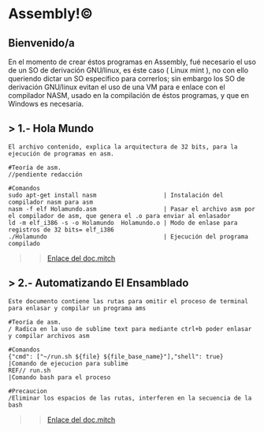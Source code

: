 
# Assembly!©

## Bienvenido/a

En el momento de crear éstos programas en Assembly, fué necesario el uso de un SO de derivación GNU/linux, es éste caso ( Linux mint ), no con ello queriendo dictar un SO especifico para correrlos; sin embargo los SO de derivación GNU/linux evitan el uso de una VM para e enlace con el compilador NASM, usado en la compilación de éstos programas, y que en Windows es necesaria.

## > 1.- Hola Mundo
~~~
El archivo contenido, explica la arquitectura de 32 bits, para la ejecución de programas en asm.

#Teoría de asm.
//pendiente redacción

#Comandos
sudo apt-get install nasm                   | Instalación del compilador nasm para asm
nasm -f elf Holamundo.asm                   | Pasar el archivo asm por el compilador de asm, que genera el .o para enviar al enlasador
ld -m elf_i386 -s -o Holamundo  Holamundo.o | Modo de enlase para registros de 32 bits= elf_i386
./Holamundo                                 | Ejecución del programa compilado
~~~

>> [Enlace del doc.mitch](1.-holamundo/doc.mitch)

## > 2.- Automatizando El Ensamblado
~~~
Este documento contiene las rutas para omitir el proceso de terminal para enlasar y compilar un programa ams

#Teoría de asm.
/ Radica en la uso de sublime text para mediante ctrl+b poder enlasar y compilar archivos asm

#Comandos
{"cmd": ["~/run.sh ${file} ${file_base_name}"],"shell": true}	|Comando de ejecucion para sublime
REF// run.sh 													|Comando bash para el proceso

#Precaucion 
/Eliminar los espacios de las rutas, interferen en la secuencia de la  bash
~~~
>> [Enlace del doc.mitch](2.-AutomatizandoElEnsamblado/doc.mitch)